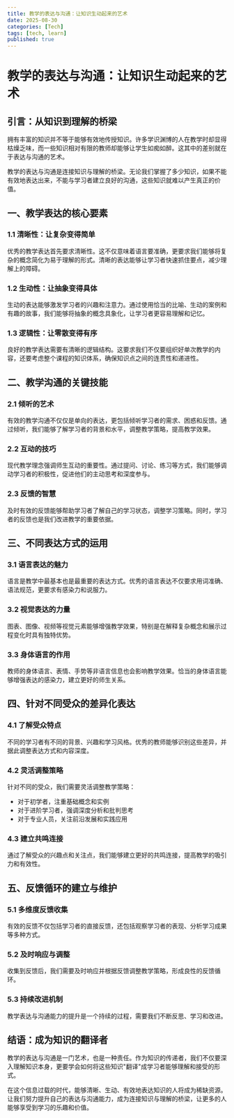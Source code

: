 ```yaml
---
title: 教学的表达与沟通：让知识生动起来的艺术
date: 2025-08-30
categories: [Tech]
tags: [tech, learn]
published: true
---
```


# 教学的表达与沟通：让知识生动起来的艺术

## 引言：从知识到理解的桥梁

拥有丰富的知识并不等于能够有效地传授知识。许多学识渊博的人在教学时却显得枯燥乏味，而一些知识相对有限的教师却能够让学生如痴如醉。这其中的差别就在于表达与沟通的艺术。

教学的表达与沟通是连接知识与理解的桥梁。无论我们掌握了多少知识，如果不能有效地表达出来，不能与学习者建立良好的沟通，这些知识就难以产生真正的价值。

## 一、教学表达的核心要素

### 1.1 清晰性：让复杂变得简单

优秀的教学表达首先要求清晰性。这不仅意味着语言要准确，更要求我们能够将复杂的概念简化为易于理解的形式。清晰的表达能够让学习者快速抓住要点，减少理解上的障碍。

### 1.2 生动性：让抽象变得具体

生动的表达能够激发学习者的兴趣和注意力。通过使用恰当的比喻、生动的案例和有趣的故事，我们能够将抽象的概念具象化，让学习者更容易理解和记忆。

### 1.3 逻辑性：让零散变得有序

良好的教学表达需要有清晰的逻辑结构。这要求我们不仅要组织好单次教学的内容，还要考虑整个课程的知识体系，确保知识点之间的连贯性和递进性。

## 二、教学沟通的关键技能

### 2.1 倾听的艺术

有效的教学沟通不仅仅是单向的表达，更包括倾听学习者的需求、困惑和反馈。通过倾听，我们能够了解学习者的背景和水平，调整教学策略，提高教学效果。

### 2.2 互动的技巧

现代教学理念强调师生互动的重要性。通过提问、讨论、练习等方式，我们能够调动学习者的积极性，促进他们的主动思考和深度参与。

### 2.3 反馈的智慧

及时有效的反馈能够帮助学习者了解自己的学习状态，调整学习策略。同时，学习者的反馈也是我们改进教学的重要依据。

## 三、不同表达方式的运用

### 3.1 语言表达的魅力

语言是教学中最基本也是最重要的表达方式。优秀的语言表达不仅要求用词准确、语法规范，更要求有感染力和说服力。

### 3.2 视觉表达的力量

图表、图像、视频等视觉元素能够增强教学效果，特别是在解释复杂概念和展示过程变化时具有独特优势。

### 3.3 身体语言的作用

教师的身体语言、表情、手势等非语言信息也会影响教学效果。恰当的身体语言能够增强表达的感染力，建立更好的师生关系。

## 四、针对不同受众的差异化表达

### 4.1 了解受众特点

不同的学习者有不同的背景、兴趣和学习风格。优秀的教师能够识别这些差异，并据此调整表达方式和内容深度。

### 4.2 灵活调整策略

针对不同的受众，我们需要灵活调整教学策略：
- 对于初学者，注重基础概念和实例
- 对于进阶学习者，强调深度分析和批判思考
- 对于专业人员，关注前沿发展和实践应用

### 4.3 建立共鸣连接

通过了解受众的兴趣点和关注点，我们能够建立更好的共鸣连接，提高教学的吸引力和有效性。

## 五、反馈循环的建立与维护

### 5.1 多维度反馈收集

有效的反馈不仅包括学习者的直接反馈，还包括观察学习者的表现、分析学习成果等多种方式。

### 5.2 及时响应与调整

收集到反馈后，我们需要及时响应并根据反馈调整教学策略，形成良性的反馈循环。

### 5.3 持续改进机制

教学表达与沟通能力的提升是一个持续的过程，需要我们不断反思、学习和改进。

## 结语：成为知识的翻译者

教学的表达与沟通是一门艺术，也是一种责任。作为知识的传递者，我们不仅要深入理解知识本身，更要学会如何将这些知识"翻译"成学习者能够理解和接受的形式。

在这个信息过载的时代，能够清晰、生动、有效地表达知识的人将成为稀缺资源。让我们努力提升自己的表达与沟通能力，成为连接知识与理解的桥梁，让更多的人能够享受到学习的乐趣和价值。